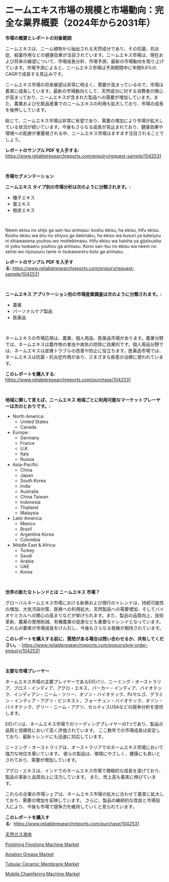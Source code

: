 <p><h1>ニームエキス市場の規模と市場動向：完全な業界概要（2024年から2031年）</h1></p><p><strong>市場の概要とレポートの対象範囲</strong></p>
<p><p>ニームエキスは、ニーム植物から抽出される天然成分であり、その抗菌、抗炎症、殺菌作用などの健康効果が注目されています。ニームエキス市場は、現在および将来の展望について、市場成長分析、市場予測、最新の市場動向を取り上げています。市場予測によると、ニームエキス市場は予測期間中に年間9.6%のCAGRで成長する見込みです。</p><p>ニームエキス市場の将来展望は非常に明るく、需要が高まっているので、市場は着実に成長しています。最新の市場動向として、天然成分に対する消費者の関心が高まっており、ニームエキスが含まれた製品への需要が増加しています。また、農業および化粧品産業でのニームエキスの利用も拡大しており、市場の成長を後押ししています。</p><p>総じて、ニームエキス市場は非常に有望であり、需要の増加により市場が拡大している状況が続いています。今後もさらなる成長が見込まれており、健康効果や環境への配慮が重要視される中、ニームエキス市場はますます注目されることでしょう。</p></p>
<p><strong>レポートのサンプル PDF を入手する:</strong> <a href="https://www.reliableresearchreports.com/enquiry/request-sample/1042531">https://www.reliableresearchreports.com/enquiry/request-sample/1042531</a></p>
<p>&nbsp;</p>
<p><strong>市場セグメンテーション</strong></p>
<p><strong>ニームエキス タイプ別の市場分析は次のように分類されます。:</strong></p>
<p><ul><li>種子エキス</li><li>葉エキス</li><li>樹皮エキス</li></ul></p>
<p>&nbsp;</p>
<p><p>Neem ekisu no shijo ga san-tsu arimasu: koshu ekisu, ha ekisu, hifu ekisu. Koshu ekisu wa shu no shiyou ga dekinaku, ha ekisu wa kusuri ya kateiyou ni shiawasena youhou wo mottekimasu. Hifu ekisu wa haisha ya gijutsusha ni yoku tsukaeru youhou ga arimasu. Kono san-tsu no ekisu wa neem no seirei wo riyousuru tame ni tsukawareru koto ga arimasu.</p></p>
<p><strong>レポートのサンプル PDF を入手する:</strong>&nbsp;<a href="https://www.reliableresearchreports.com/enquiry/request-sample/1042531">https://www.reliableresearchreports.com/enquiry/request-sample/1042531</a></p>
<p>&nbsp;</p>
<p><strong> ニームエキス アプリケーション別の市場産業調査は次のように分類されます。:</strong></p>
<p><ul><li>農業</li><li>パーソナルケア製品</li><li>医薬品</li></ul></p>
<p>&nbsp;</p>
<p><p>ネームエキスの市場応用は、農業、個人用品、医薬品市場があります。農業分野では、ネームエキスは農作物の害虫や病気の防除に効果的です。個人用品分野では、ネームエキスは皮膚トラブルの改善や防止に役立ちます。医薬品市場では、ネームエキスは抗菌・抗炎症作用があり、さまざまな疾患の治療に使われています。</p></p>
<p><strong>このレポートを購入する:</strong>&nbsp; <a href="https://www.reliableresearchreports.com/purchase/1042531">https://www.reliableresearchreports.com/purchase/1042531</a></p>
<p>&nbsp;</p>
<p><strong>地域に関して言えば、ニームエキス 地域ごとに利用可能なマーケットプレーヤーは次のとおりです。:</strong></p>
<p><ul>
    <li>
        North America:
        <ul>
            <li>United States</li>
            <li>Canada</li>
        </ul>
    </li>
    <li>
        Europe:
        <ul>
            <li>Germany</li>
            <li>France</li>
            <li>U.K.</li>
            <li>Italy</li>
            <li>Russia</li>
        </ul>
    </li>
    <li>
        Asia-Pacific:
        <ul>
            <li>China</li>
            <li>Japan</li>
            <li>South Korea</li>
            <li>India</li>
            <li>Australia</li>
            <li>China Taiwan</li>
            <li>Indonesia</li>
            <li>Thailand</li>
            <li>Malaysia</li>
        </ul>
    </li>
    <li>
        Latin America:
        <ul>
            <li>Mexico</li>
            <li>Brazil</li>
            <li>Argentina Korea</li>
            <li>Colombia</li>
        </ul>
    </li>
    <li>
        Middle East & Africa:
        <ul>
            <li>Turkey</li>
            <li>Saudi</li>
            <li>Arabia</li>
            <li>UAE</li>
            <li>Korea</li>
        </ul>
    </li>
    </ul></p>
<p>&nbsp;</p>
<p><strong>世界の新たなトレンドとは ニームエキス 市場？</strong></p>
<p><p>グローバルネームエキス市場における新興および現行のトレンドは、持続可能性の増加、大気汚染対策、医療への利用拡大、天然製品への需要増加、そしてバイオケミカルへの関心の高まりなどが挙げられます。また、製品の品質向上、技術革新、農薬の使用削減、有機農業の促進なども重要なトレンドとなっています。これらの要素が市場成長をけん引し、今後もさらなる発展が期待されています。</p></p>
<p><strong>このレポートを購入する前に、質問がある場合は問い合わせるか、共有してください。</strong>- <a href="https://www.reliableresearchreports.com/enquiry/pre-order-enquiry/1042531">https://www.reliableresearchreports.com/enquiry/pre-order-enquiry/1042531</a></p>
<p>&nbsp;</p>
<p><strong>主要な市場プレーヤー</strong></p>
<p><p>ネームエキス市場の主要プレイヤーであるEIDパリ、ニーミング・オーストラリア、ブロス・インディア、アグロ・エキス、パーカー・インディア、バイオテック、インディアン・ニーム・ツリー、オゾン・バイオテック、PJマルゴ、グラミン・インディア・アグリ・ビジネスト、フォーチュン・バイオテック、オゾン・バイオテック、グリー・ニーム・アグリ、セルティスUSAなどの競争分析を提供します。 </p><p>EIDパリは、ネームエキス市場でのリーディングプレイヤーの1つであり、製品の品質と信頼性において高く評価されています。 ここ数年での市場成長は安定しており、最新トレンドにも迅速に対応しています。</p><p>ニーミング・オーストラリアは、オーストラリアでのネームエキス市場において強力な地位を築いています。 彼らの製品は、環境にやさしく、健康にも良いとされており、需要が増加しています。 </p><p>アグロ・エキスは、インドでのネームエキス市場で積極的な成長を遂げており、製品の革新と品質向上に注力しています。 また、売上高も着実に伸びています。</p><p>これらの企業の市場シェアは、ネームエキス市場の拡大に合わせて着実に拡大しており、需要の増加を反映しています。 さらに、製品の継続的な改良と市場投入により、今後も市場で競争力を維持していくと見られています。</p></p>
<p><strong>このレポートを購入する:</strong>&nbsp;&nbsp;<a href="https://www.reliableresearchreports.com/purchase/1042531">https://www.reliableresearchreports.com/purchase/1042531</a></p>
<p><p><a href="https://github.com/sghwr779811674/Market-Research-Report-List-1/blob/main/1897365194009.md">天然ガス液体</a></p><p><a href="https://issuu.com/reportprime-2/docs/polishing-finishing-machine-market-size-2030.pptx">Polishing Finishing Machine Market</a></p><p><a href="https://github.com/lbird53714/Market-Research-Report-List-3/blob/main/aviation-grease-market.md">Aviation Grease Market</a></p><p><a href="https://github.com/dringals/Market-Research-Report-List-3/blob/main/tubular-ceramic-membrane-market.md">Tubular Ceramic Membrane Market</a></p><p><a href="https://issuu.com/reportprime-2/docs/mobile-chamfering-machine-market-size-2030.pptx">Mobile Chamfering Machine Market</a></p></p>